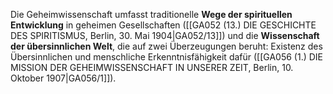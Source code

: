 
Die Geheimwissenschaft umfasst traditionelle **Wege der spirituellen Entwicklung** in geheimen Gesellschaften ([[GA052 (13.) DIE GESCHICHTE DES SPIRITISMUS, Berlin, 30. Mai 1904|GA052/13]]) und die **Wissenschaft der übersinnlichen Welt**, die auf zwei Überzeugungen beruht: Existenz des Übersinnlichen und menschliche Erkenntnisfähigkeit dafür ([[GA056 (1.) DIE MISSION DER GEHEIMWISSENSCHAFT IN UNSERER ZEIT, Berlin, 10. Oktober 1907|GA056/1]]).
